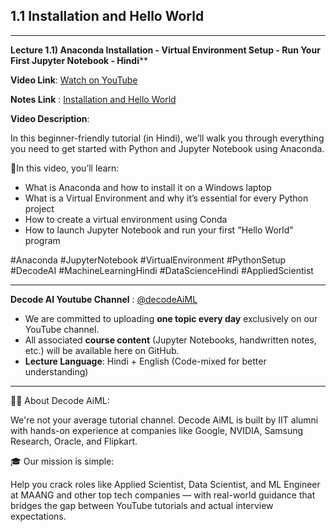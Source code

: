 ## 1.1 Installation and Hello World

---
**Lecture 1.1) Anaconda Installation - Virtual Environment Setup - Run Your First Jupyter Notebook - Hindi****

**Video Link**: [Watch on YouTube](https://youtu.be/vZI-4Aqu_Og?si=uflZ1UF5LlA5Ovk1)

**Notes Link** : [Installation and Hello World](https://github.com/Decode-AI-By-Sanjeev/Decode-AiML/tree/main/Section%2001%20-%20Decode%20Python%20for%20ML%20A2Z/1.01%20Installation%20and%20Hello%20World)


**Video Description**:

In this beginner-friendly tutorial (in Hindi), we’ll walk you through everything you need to get started with Python and Jupyter Notebook using Anaconda.

🎯In this video, you’ll learn:

- What is Anaconda and how to install it on a Windows laptop
- What is a Virtual Environment and why it’s essential for every Python project
- How to create a virtual environment using Conda
- How to launch Jupyter Notebook and run your first "Hello World" program

#Anaconda #JupyterNotebook #VirtualEnvironment #PythonSetup #DecodeAI #MachineLearningHindi #DataScienceHindi #AppliedScientist

---

**Decode AI Youtube Channel** : [@decodeAiML](https://www.youtube.com/@decodeAiML)
- We are committed to uploading **one topic every day** exclusively on our YouTube channel.
- All associated **course content** (Jupyter Notebooks, handwritten notes, etc.) will be available here on GitHub.
- **Lecture Language**: Hindi + English (Code-mixed for better understanding)

---
👨‍💻 About Decode AiML:

We're not your average tutorial channel. Decode AiML is built by IIT alumni with hands-on experience at companies like Google, NVIDIA, Samsung Research, Oracle, and Flipkart.

🎓 Our mission is simple:

Help you crack roles like Applied Scientist, Data Scientist, and ML Engineer at MAANG and other top tech companies — with real-world guidance that bridges the gap between YouTube tutorials and actual interview expectations.


